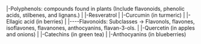 |-Polyphenols:   compounds found in plants (Include flavonoids, phenolic acids, stilbenes, and lignans.)
|   |-Resveratrol
|   |-Curcumin (in turmeric)
|   |-Ellagic acid (in berries)
|
|----Flavonoids: Subclasses -> Flavonols, flavones, isoflavones, flavanones, anthocyanins, flavan-3-ols.
|       |-Quercetin (in apples and onions)
|       |-Catechins (in green tea)
|       |-Anthocyanins (in blueberries)

